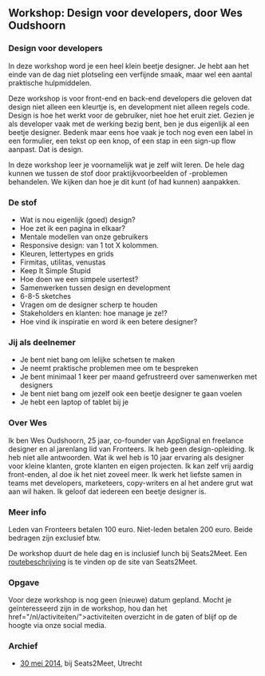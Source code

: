 <h2>Workshop: Design voor developers, door Wes Oudshoorn</h2>
<h3>Design voor developers</h3>
<p>In deze workshop word je een heel klein beetje designer. Je hebt aan het einde van de dag niet plotseling een verfijnde smaak, maar wel een aantal praktische hulpmiddelen.</p>
<p>Deze workshop is voor front-end en back-end developers die geloven dat design niet alleen een kleurtje is, en development niet alleen regels code. Design is hoe het werkt voor de gebruiker, niet hoe het eruit ziet. Gezien je als developer vaak met de werking bezig bent, ben je dus eigenlijk al een beetje designer. Bedenk maar eens hoe vaak je toch nog even een label in een formulier, een tekst op een knop, of een stap in een sign-up flow aanpast. Dat is design.</p>
<p>In deze workshop leer je voornamelijk wat je zelf wilt leren. De hele dag kunnen we tussen de stof door praktijkvoorbeelden of -problemen behandelen. We kijken dan hoe je dit kunt (of had kunnen) aanpakken.</p>
<h3>De stof</h3>
<ul>
<li>Wat is nou eigenlijk (goed) design?</li>
<li>Hoe zet ik een pagina in elkaar?</li>
<li>Mentale modellen van onze gebruikers</li>
<li>Responsive design: van 1 tot X kolommen.</li>
<li>Kleuren, lettertypes en grids</li>
<li>Firmitas, utilitas, venustas</li>
<li>Keep It Simple Stupid</li>
<li>Hoe doen we een simpele usertest?</li>
<li>Samenwerken tussen design en development</li>
<li>6-8-5 sketches</li>
<li>Vragen om de designer scherp te houden</li>
<li>Stakeholders en klanten: hoe manage je ze!?</li>
<li>Hoe vind ik inspiratie en word ik een betere designer?</li>
</ul>
<h3>Jij als deelnemer</h3>
<ul>
<li>Je bent niet bang om lelijke schetsen te maken</li>
<li>Je neemt praktische problemen mee om te bespreken</li>
<li>Je bent minimaal 1 keer per maand gefrustreerd over samenwerken met designers</li>
<li>Je bent niet bang om jezelf ook een beetje designer te gaan voelen</li>
<li>Je hebt een laptop of tablet bij je</li>
</ul>
<h3>Over Wes</h3>
<p>Ik ben Wes Oudshoorn, 25 jaar, co-founder van AppSignal en freelance designer en al jarenlang lid van Fronteers. Ik heb geen design-opleiding. Ik heb niet alle antwoorden. Wat ik wel heb is 10 jaar ervaring als designer voor kleine klanten, grote klanten en eigen projecten. Ik kan zelf vrij aardig front-enden, al doe ik het niet zoveel meer. Ik werk het liefste samen in teams met developers, marketeers, copy-writers en al het andere grut wat aan wil haken. Ik geloof dat iedereen een beetje designer is.</p>
<h3>Meer info</h3>
<p>Leden van Fronteers betalen 100 euro. Niet-leden betalen 200 euro. Beide bedragen zijn exclusief btw.</p>
<p>De workshop duurt de hele dag en is inclusief lunch bij Seats2Meet. Een <a href="https://www.seats2meet.com/locations/85/Seats2meet_com_Utrecht_CS">routebeschrijving</a> is te vinden op de site van Seats2Meet.</p>
<h3>Opgave</h3>
<p>Voor deze workshop is nog geen (nieuwe) datum gepland. Mocht je geïnteresseerd zijn in de workshop, hou dan het href="/nl/activiteiten/">activiteiten overzicht</a> in de gaten of blijf op de hoogte via onze social media.</p>
<h3>Archief</h3>
<ul>
<li><a href="/nl/workshops-archief/design-voor-developers-wes-oudshoorn/30-mei-2014">30 mei 2014</a>, bij Seats2Meet, Utrecht</li>
</ul>
